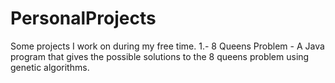 # PersonalProjects
Some projects I work on during my free time.
  1.- 8 Queens Problem - A Java program that gives the possible solutions to the 8 queens problem using genetic algorithms.
